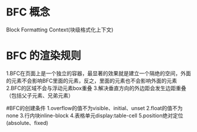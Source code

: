 # BFC 概念
Block Formatting Context(块级格式化上下文)

# BFC 的渲染规则
1.BFC在页面上是一个独立的容器，最显著的效果就是建立一个隔绝的空间，外面的元素不会影响BFC里面的元素，反之，里面的元素也不会影响外面的元素
2.BFC的区域不会与浮动元素box重叠
3.解决垂直方向的外边距会发生边距重叠（包括父子元素、兄弟元素）

#BFC的创建条件
1.overflow的值不为visible、initial、unset
2.float的值不为none
3.行内块inline-block
4.表格单元display:table-cell
5.position绝对定位(absolute、fixed)